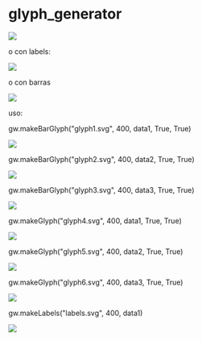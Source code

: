 # glyph_generator
[<img src="test2.svg">]()

o con labels:

[<img src="conlabels.png">]()

o con barras

[<img src="conbarras.png">]()

uso:

gw.makeBarGlyph("glyph1.svg", 400, data1, True, True)

[<img src="glyph1.png">]()


gw.makeBarGlyph("glyph2.svg", 400, data2, True, True)

[<img src="glyph2.png">]()

gw.makeBarGlyph("glyph3.svg", 400, data3, True, True)

[<img src="glyph3.png">]()

gw.makeGlyph("glyph4.svg", 400, data1, True, True)

[<img src="glyph4.png">]()

gw.makeGlyph("glyph5.svg", 400, data2, True, True)

[<img src="glyph5.png">]()

gw.makeGlyph("glyph6.svg", 400, data3, True, True)

[<img src="glyph6.png">]()

gw.makeLabels("labels.svg", 400, data1)

[<img src="labels.png">]()
